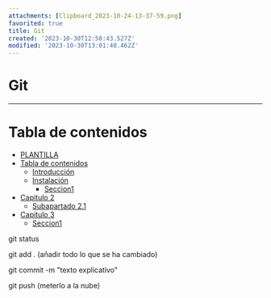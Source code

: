 ```yaml
---
attachments: [Clipboard_2023-10-24-13-37-59.png]
favorited: true
title: Git
created: '2023-10-30T12:58:43.527Z'
modified: '2023-10-30T13:01:40.462Z'
---
```


# Git
--------------

[//]: # (version: 1.0)
[//]: # (author: Izan Abramovici Cabrera)
[//]: # (date: 2023-10-24)



# Tabla de contenidos
- [PLANTILLA](#plantilla)
- [Tabla de contenidos](#tabla-de-contenidos)
  - [Introducción](#introducción)
  - [Instalación](#instalación)
    - [Seccion1](#seccion1)
- [Capitulo 2](#capitulo-2)
  - [Subapartado 2.1](#subapartado-21)
- [Capitulo 3](#capitulo-3)
    - [Seccion1](#seccion1-1)

<div style="page-break-after: always;"></div>

git status

git add . (añadir todo lo que se ha cambiado)

git commit -m "texto explicativo"

git push (meterlo a la nube)



